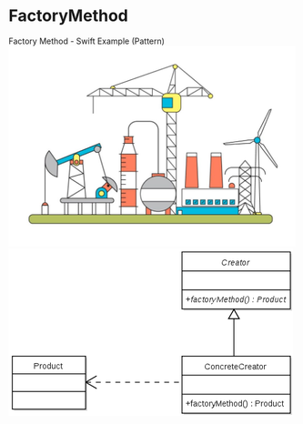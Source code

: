# FactoryMethod
Factory Method - Swift Example (Pattern)
![alt text](https://raw.githubusercontent.com/YeagGarage/FactoryMethod/master/FactoryMethodDesignPattern.jpg)
![alt text](https://raw.githubusercontent.com/YeagGarage/FactoryMethod/master/Factorymethod.png)
